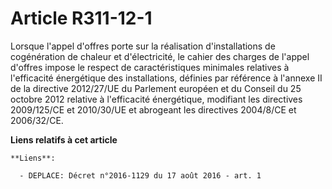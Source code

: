 # Article R311-12-1

Lorsque l'appel d'offres porte sur la réalisation d'installations de cogénération de chaleur et d'électricité, le cahier des
charges de l'appel d'offres impose le respect de caractéristiques minimales relatives à l'efficacité énergétique des
installations, définies par référence à l'annexe II de la directive 2012/27/UE du Parlement européen et du Conseil du 25
octobre 2012 relative à l'efficacité énergétique, modifiant les directives 2009/125/CE et 2010/30/UE et abrogeant les
directives 2004/8/CE et 2006/32/CE.

**Liens relatifs à cet article**

	**Liens**:

	  - DEPLACE: Décret n°2016-1129 du 17 août 2016 - art. 1
